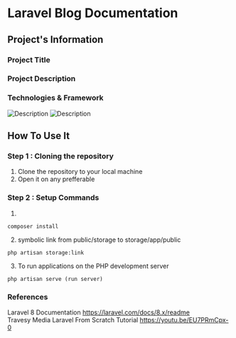 # Laravel Blog Documentation

## Project's Information
### Project Title  
### Project Description  

### Technologies & Framework
<img alt="Description" src="https://img.shields.io/badge/Laravel-FF2D20?style=for-the-badge&logo=laravel&logoColor=white"> <img alt="Description" src="https://img.shields.io/badge/Bootstrap-563D7C?style=for-the-badge&logo=bootstrap&logoColor=white">

## How To Use It  

### Step 1 : Cloning the repository
1. Clone the repository to your local machine  
2. Open it on any prefferable 

### Step 2 : Setup Commands
1. 
```
composer install 
```
2. symbolic link from public/storage to storage/app/public
```
php artisan storage:link
```
3. To run applications on the PHP development server
```
php artisan serve (run server)
```
### References 
Laravel 8 Documentation https://laravel.com/docs/8.x/readme  
Travesy Media Laravel From Scratch Tutorial https://youtu.be/EU7PRmCpx-0
